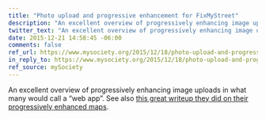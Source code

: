 ```yaml
---
title: "Photo upload and progressive enhancement for FixMyStreet"
description: "An excellent overview of progressively enhancing image uploads in what many would call a “web app”."
twitter_text: "An excellent overview of progressively enhancing image uploads in what many would call a “web app”."
date: 2015-12-21 14:58:45 -06:00
comments: false
ref_url: https://www.mysociety.org/2015/12/18/photo-upload-and-progressive-enhancement-for-fixmystreet/
in_reply_to: https://www.mysociety.org/2015/12/18/photo-upload-and-progressive-enhancement-for-fixmystreet/
ref_source: mySociety
---
```


An excellent overview of progressively enhancing image uploads in what many would call a “web app”. See also [this great writeup they did on their progressively enhanced maps](https://www.mysociety.org/2011/07/08/technical-fixmystreet-maps/).